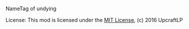 NameTag of undying

License:
This mod is licensed under the [MIT License](https://opensource.org/licenses/MIT), (c) 2016 UpcraftLP

